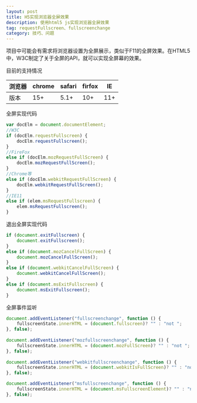 ```yaml
---
layout: post
title: H5实现浏览器全屏效果
description: 使用html5 js实现浏览器全屏效果
tag: requestFullscreen、fullscreenchange
category: 技巧、问题
---
```

项目中可能会有需求将浏览器设置为全屏展示，类似于F11的全屏效果。在HTML5中，W3C制定了关于全屏的API，就可以实现全屏幕的效果。

目前的支持情况

| 浏览器 | chrome | safari | firfox | IE   |
| ------ | ------ | ------ | ------ | ---- |
| 版本   | 15+    | 5.1+   | 10+    | 11+  |

全屏实现代码

```javascript
var docElm = document.documentElement;
//W3C  
if (docElm.requestFullscreen) {  
    docElm.requestFullscreen();  
}
//FireFox  
else if (docElm.mozRequestFullScreen) {  
    docElm.mozRequestFullScreen();  
}
//Chrome等  
else if (docElm.webkitRequestFullScreen) {  
    docElm.webkitRequestFullScreen();  
}
//IE11
else if (elem.msRequestFullscreen) {
    elem.msRequestFullscreen();
}
```

退出全屏实现代码

```javascript
if (document.exitFullscreen) {  
    document.exitFullscreen();  
}  
else if (document.mozCancelFullScreen) {  
    document.mozCancelFullScreen();  
}  
else if (document.webkitCancelFullScreen) {  
    document.webkitCancelFullScreen();  
}
else if (document.msExitFullscreen) {
    document.msExitFullscreen();
}
```

全屏事件监听

```javascript
document.addEventListener("fullscreenchange", function () {  
    fullscreenState.innerHTML = (document.fullscreen)? "" : "not ";
}, false);  
   
document.addEventListener("mozfullscreenchange", function () {  
    fullscreenState.innerHTML = (document.mozFullScreen)? "" : "not ";
}, false);  
   
document.addEventListener("webkitfullscreenchange", function () {  
    fullscreenState.innerHTML = (document.webkitIsFullScreen)? "" : "not ";
}, false);

document.addEventListener("msfullscreenchange", function () {
    fullscreenState.innerHTML = (document.msFullscreenElement)? "" : "not ";
}, false);
```

